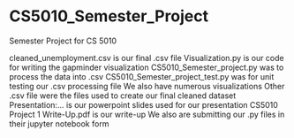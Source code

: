 # CS5010_Semester_Project
Semester Project for CS 5010

cleaned_unemployment.csv is our final .csv file
Visualization.py is our code for writing the gapminder visualization
CS5010_Semester_project.py was to process the data into  .csv
CS5010_Semester_project_test.py was for unit testing our .csv processing file
We also have numerous visualizations
Other .csv file were the files used to create our final cleaned dataset
Presentation:... is our powerpoint slides used for our presentation
CS5010 Project 1 Write-Up.pdf is our write-up
We also are submitting our .py files in their jupyter notebook form

